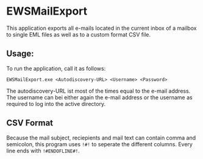 ﻿# EWSMailExport

This application exports all e-mails located in the current inbox of a mailbox to single EML files as well as to a custom format CSV file.

## Usage:

To run the application, call it as follows:
```
EWSMailExport.exe <Autodiscovery-URL> <Username> <Password>
```

The autodiscovery-URL ist most of the times equal to the e-mail address. The username can bei either again the e-mail address or the username as required to log into the active directory.

## CSV Format
Because the mail subject, reciepients and mail text can contain comma and semicolon, this program uses ```!#!``` to seperate the different columns.
Every line ends with ``` !#ENDOFLINE#! ```.